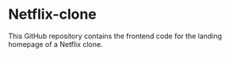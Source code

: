 # Netflix-clone
This GitHub repository contains the frontend code for the landing homepage of a Netflix clone.
